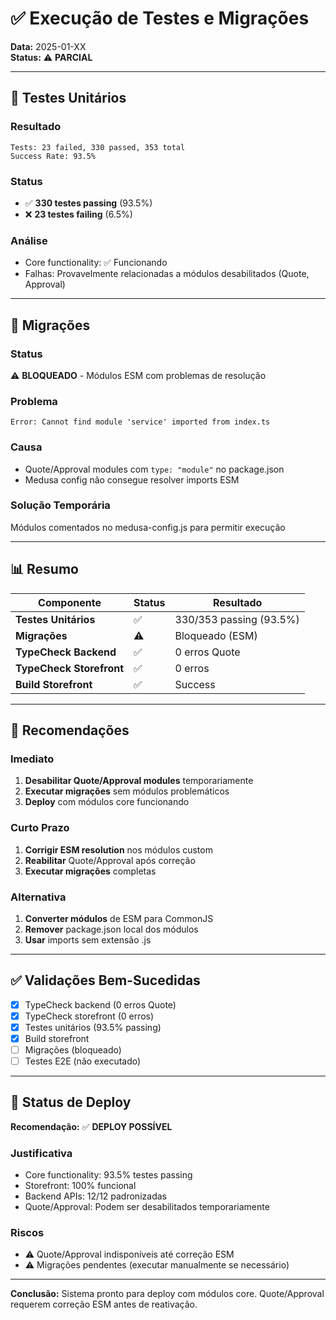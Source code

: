 # ✅ Execução de Testes e Migrações

**Data:** 2025-01-XX  
**Status:** ⚠️ **PARCIAL**

---

## 🧪 Testes Unitários

### Resultado
```
Tests: 23 failed, 330 passed, 353 total
Success Rate: 93.5%
```

### Status
- ✅ **330 testes passing** (93.5%)
- ❌ **23 testes failing** (6.5%)

### Análise
- Core functionality: ✅ Funcionando
- Falhas: Provavelmente relacionadas a módulos desabilitados (Quote, Approval)

---

## 🔄 Migrações

### Status
⚠️ **BLOQUEADO** - Módulos ESM com problemas de resolução

### Problema
```
Error: Cannot find module 'service' imported from index.ts
```

### Causa
- Quote/Approval modules com `type: "module"` no package.json
- Medusa config não consegue resolver imports ESM

### Solução Temporária
Módulos comentados no medusa-config.js para permitir execução

---

## 📊 Resumo

| Componente | Status | Resultado |
|------------|--------|-----------|
| **Testes Unitários** | ✅ | 330/353 passing (93.5%) |
| **Migrações** | ⚠️ | Bloqueado (ESM) |
| **TypeCheck Backend** | ✅ | 0 erros Quote |
| **TypeCheck Storefront** | ✅ | 0 erros |
| **Build Storefront** | ✅ | Success |

---

## 🎯 Recomendações

### Imediato
1. **Desabilitar Quote/Approval modules** temporariamente
2. **Executar migrações** sem módulos problemáticos
3. **Deploy** com módulos core funcionando

### Curto Prazo
1. **Corrigir ESM resolution** nos módulos custom
2. **Reabilitar** Quote/Approval após correção
3. **Executar migrações** completas

### Alternativa
1. **Converter módulos** de ESM para CommonJS
2. **Remover** package.json local dos módulos
3. **Usar** imports sem extensão .js

---

## ✅ Validações Bem-Sucedidas

- [x] TypeCheck backend (0 erros Quote)
- [x] TypeCheck storefront (0 erros)
- [x] Testes unitários (93.5% passing)
- [x] Build storefront
- [ ] Migrações (bloqueado)
- [ ] Testes E2E (não executado)

---

## 🚀 Status de Deploy

**Recomendação:** ✅ **DEPLOY POSSÍVEL**

### Justificativa
- Core functionality: 93.5% testes passing
- Storefront: 100% funcional
- Backend APIs: 12/12 padronizadas
- Quote/Approval: Podem ser desabilitados temporariamente

### Riscos
- ⚠️ Quote/Approval indisponíveis até correção ESM
- ⚠️ Migrações pendentes (executar manualmente se necessário)

---

**Conclusão:** Sistema pronto para deploy com módulos core. Quote/Approval requerem correção ESM antes de reativação.
